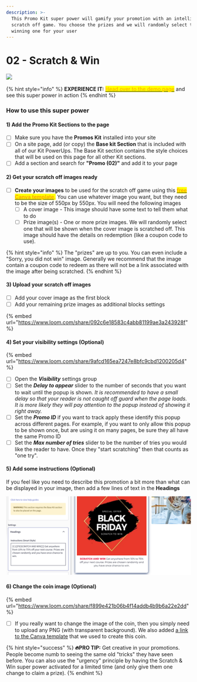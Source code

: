 ```yaml
---
description: >-
  This Promo Kit super power will gamify your promotion with an intelligent
  scratch off game. You choose the prizes and we will randomly select the
  winning one for your user
---
```


# 02 - Scratch & Win

![](https://import.cdn.thinkific.com/551340/courses/1542903/2-211107-075051.jpg)

{% hint style="info" %}
**EXPERIENCE IT:** [<mark style="color:orange;">Head over to the demo page</mark>](https://powerupkit.thinkific.com/pages/promos-kit-02-demo) and see this super power in action
{% endhint %}

### How to use this super power

#### 1) Add the Promo Kit Sections to the page

* [ ] Make sure you have the **Promos Kit** installed into your site
* [ ] On a site page, add (or copy) the **Base kit Section** that is included with all of our Kit PowerUps. The Base Kit section contains the style choices that will be used on this page for all other Kit sections.&#x20;
* [ ] Add a section and search for **"Promo (02)"** and add it to your page

#### 2) Get your scratch off images ready

* [ ] **Create your images** to be used for the scratch off game using this [<mark style="color:orange;">**free Canva template**</mark>](https://www.canva.com/design/DAEtUdItBFE/hkWZOvsk-DR71KV-EGCJ7w/view?utm\_content=DAEtUdItBFE\&utm\_campaign=designshare\&utm\_medium=link\&utm\_source=sharebutton\&mode=preview)<mark style="color:orange;">**.**</mark> You can use whatever image you want, but they need to be the size of 550px by 550px. You will need the following images
  * [ ] A cover image - This image should have some text to tell them what to do
  * [ ] Prize image(s) - One or more prize images. We will randomly select one that will be shown when the cover image is scratched off. This image should have the details on redemption (like a coupon code to use).

{% hint style="info" %}
The "prizes" are up to you. You can even include a "Sorry, you did not win" image. Generally we recommend that the image contain a coupon code to redeem as there will not be a link associated with the image after being scratched.
{% endhint %}

#### 3) Upload your scratch off images&#x20;

* [ ] Add your cover image as the first block
* [ ] Add your remaining prize images as additional blocks settings

{% embed url="https://www.loom.com/share/092c6e18583c4abb81199ae3a243928f" %}

#### 4) Set your visibility settings (Optional)

{% embed url="https://www.loom.com/share/9afcd165ea7247e8bfc9cbd1200205d4" %}

* [ ] Open the _**Visibility**_ settings group
* [ ] Set the _**Delay to appear**_ slider to the number of seconds that you want to wait until the popup is shown. _It is recommended to have a small delay so that your reader is not caught off guard when the page loads. It is more likely they will pay attention to the popup instead of showing it right away._
* [ ] Set the _**Promo ID**_ if you want to track apply these identify this popup across different pages. For example, if you want to only allow this popup to be shown once, but are using it on many pages, be sure they all have the same Promo ID
* [ ] Set the _**Max number of tries**_ slider to be the number of tries you would like the reader to have. Once they "start scratching" then that counts as "one try".

#### 5) Add some instructions (Optional)

If you feel like you need to describe this promotion a bit more than what can be displayed in your image, then add a few lines of text in the **Headings**

![](<../../.gitbook/assets/Screen Shot 2021-11-04 at 7.57.37 AM.png>)

#### **6**) Change the coin image (Optional)

{% embed url="https://www.loom.com/share/f899e421b06b4f14addb4b9b6a22e2dd" %}

* [ ] If you really want to change the image of the coin, then you simply need to upload any PNG (with transparent background). We also added [a link to the Canva template](https://www.canva.com/design/DAEtjJv9aUg/Zhor20xvqqREctbMK1nXjw/view?utm\_content=DAEtjJv9aUg\&utm\_campaign=designshare\&utm\_medium=link\&utm\_source=sharebutton\&mode=preview) that we used to create this coin.&#x20;

{% hint style="success" %}
**🔥PRO TIP:** Get creative in your promotions. People become numb to seeing the same old "tricks" they have seen before. You can also use the "urgency" principle by having the Scratch & Win super power activated for a limited time (and only give them one change to claim a prize).
{% endhint %}
